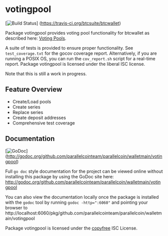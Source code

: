 votingpool
========

[![Build Status](https://travis-ci.org/btcsuite/btcwallet.png?branch=master)]
(https://travis-ci.org/btcsuite/btcwallet)

Package votingpool provides voting pool functionality for btcwallet as
described here:
[Voting Pools](http://opentransactions.org/wiki/index.php?title=Category:Voting_Pools).

A suite of tests is provided to ensure proper functionality.  See
`test_coverage.txt` for the gocov coverage report.  Alternatively, if you are
running a POSIX OS, you can run the `cov_report.sh` script for a real-time
report.  Package votingpool is licensed under the liberal ISC license.

Note that this is still a work in progress.

## Feature Overview

- Create/Load pools
- Create series
- Replace series
- Create deposit addresses
- Comprehensive test coverage

## Documentation

[![GoDoc](https://godoc.org/github.com/parallelcointeam/parallelcoin/walletmain/votingpool?status.png)]
(http://godoc.org/github.com/parallelcointeam/parallelcoin/walletmain/votingpool)

Full `go doc` style documentation for the project can be viewed online without
installing this package by using the GoDoc site here:
http://godoc.org/github.com/parallelcointeam/parallelcoin/walletmain/votingpool

You can also view the documentation locally once the package is installed with
the `godoc` tool by running `godoc -http=":6060"` and pointing your browser to
http://localhost:6060/pkg/github.com/parallelcointeam/parallelcoin/walletmain/votingpool

Package votingpool is licensed under the [copyfree](http://copyfree.org) ISC
License.
